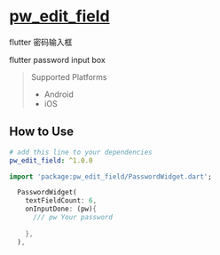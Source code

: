 # [pw_edit_field](https://github.com/lisen87/pw_edit_field)

flutter 密码输入框

flutter password input box

> Supported  Platforms
> * Android
> * iOS

## How to Use

```yaml
# add this line to your dependencies
pw_edit_field: ^1.0.0
```

```dart
import 'package:pw_edit_field/PasswordWidget.dart';
```

```dart
  PasswordWidget(
    textFieldCount: 6,
    onInputDone: (pw){
      /// pw Your password
      
    },
  ),
```
